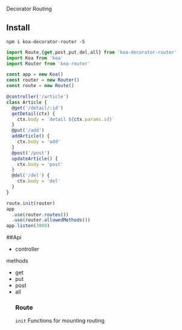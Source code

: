 Decorator Routing

## Install
```
npm i koa-decorator-router -S
```

```javascript
import Route,{get,post,put,del,all} from 'koa-decorator-router'
import Koa from 'koa'
import Router from 'koa-router'

const app = new Koa()
const router = new Router()
const route = new Route()

@controller('/article')
class Article {
  @get('/detail/:id')
  getDetail(ctx) {
    ctx.body = `detail ${ctx.params.id}`
  }
  @put('/add')
  addArticle() {
    ctx.body = 'add'
  }
  @post('/post')
  updateArticle() {
    ctx.body = 'post'
  }
  @del('/del') {
    ctx.body = 'del'
  }
}

route.init(router)
app
  .use(router.routes())
  .use(router.allowedMethods())
app.listen(3000)
```

\##Api

-   controller

methods

-   get
-   put
-   post
-   all
    ### Route
     `init`  Functions for mounting routing

